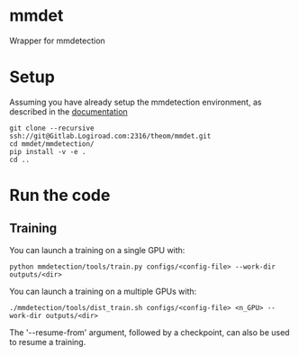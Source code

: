 # mmdet

Wrapper for mmdetection


# Setup

Assuming you have already setup the mmdetection environment, as described in the [documentation](https://mmdetection.readthedocs.io/en/v2.20.0/get_started.html#installation)
```
git clone --recursive ssh://git@Gitlab.Logiroad.com:2316/theom/mmdet.git
cd mmdet/mmdetection/
pip install -v -e .
cd ..
```


# Run the code

## Training

You can launch a training on a single GPU with:
```
python mmdetection/tools/train.py configs/<config-file> --work-dir outputs/<dir>
```

You can launch a training on a multiple GPUs with:
```
./mmdetection/tools/dist_train.sh configs/<config-file> <n_GPU> --work-dir outputs/<dir>
```
The '--resume-from' argument, followed by a checkpoint, can also be used to resume a training.